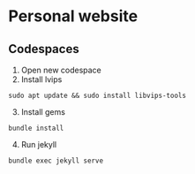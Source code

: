 # Personal website


## Codespaces

1. Open new codespace
2. Install lvips
   
```
sudo apt update && sudo install libvips-tools
```

3. Install gems
   
```
bundle install
```

4. Run jekyll

```
bundle exec jekyll serve
```